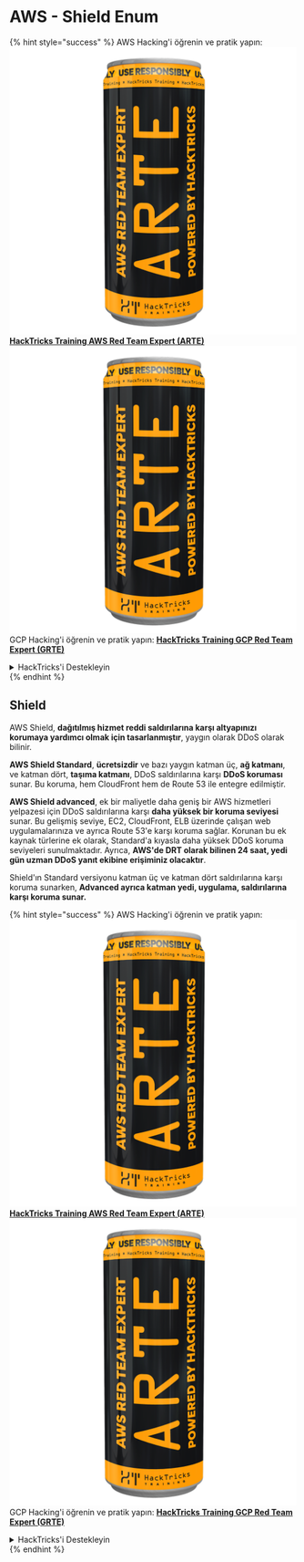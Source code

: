 # AWS - Shield Enum

{% hint style="success" %}
AWS Hacking'i öğrenin ve pratik yapın:<img src="../../../../.gitbook/assets/image (1) (1) (1).png" alt="" data-size="line">[**HackTricks Training AWS Red Team Expert (ARTE)**](https://training.hacktricks.xyz/courses/arte)<img src="../../../../.gitbook/assets/image (1) (1) (1).png" alt="" data-size="line">\
GCP Hacking'i öğrenin ve pratik yapın: <img src="../../../../.gitbook/assets/image (2).png" alt="" data-size="line">[**HackTricks Training GCP Red Team Expert (GRTE)**<img src="../../../../.gitbook/assets/image (2).png" alt="" data-size="line">](https://training.hacktricks.xyz/courses/grte)

<details>

<summary>HackTricks'i Destekleyin</summary>

* [**abonelik planlarını**](https://github.com/sponsors/carlospolop) kontrol edin!
* **💬 [**Discord grubuna**](https://discord.gg/hRep4RUj7f) veya [**telegram grubuna**](https://t.me/peass) katılın ya da **Twitter**'da **bizi takip edin** 🐦 [**@hacktricks\_live**](https://twitter.com/hacktricks_live)**.**
* **Hacking ipuçlarını paylaşmak için** [**HackTricks**](https://github.com/carlospolop/hacktricks) ve [**HackTricks Cloud**](https://github.com/carlospolop/hacktricks-cloud) github reposuna PR gönderin.

</details>
{% endhint %}

## Shield

AWS Shield, **dağıtılmış hizmet reddi saldırılarına karşı altyapınızı korumaya yardımcı olmak için tasarlanmıştır**, yaygın olarak DDoS olarak bilinir.

**AWS Shield Standard**, **ücretsizdir** ve bazı yaygın katman üç, **ağ katmanı**, ve katman dört, **taşıma katmanı**, DDoS saldırılarına karşı **DDoS koruması** sunar. Bu koruma, hem CloudFront hem de Route 53 ile entegre edilmiştir.

**AWS Shield advanced**, ek bir maliyetle daha geniş bir AWS hizmetleri yelpazesi için DDoS saldırılarına karşı **daha yüksek bir koruma seviyesi** sunar. Bu gelişmiş seviye, EC2, CloudFront, ELB üzerinde çalışan web uygulamalarınıza ve ayrıca Route 53'e karşı koruma sağlar. Korunan bu ek kaynak türlerine ek olarak, Standard'a kıyasla daha yüksek DDoS koruma seviyeleri sunulmaktadır. Ayrıca, **AWS'de DRT olarak bilinen 24 saat, yedi gün uzman DDoS yanıt ekibine erişiminiz olacaktır**.

Shield'ın Standard versiyonu katman üç ve katman dört saldırılarına karşı koruma sunarken, **Advanced ayrıca katman yedi, uygulama, saldırılarına karşı koruma sunar.** 

{% hint style="success" %}
AWS Hacking'i öğrenin ve pratik yapın:<img src="../../../../.gitbook/assets/image (1) (1) (1).png" alt="" data-size="line">[**HackTricks Training AWS Red Team Expert (ARTE)**](https://training.hacktricks.xyz/courses/arte)<img src="../../../../.gitbook/assets/image (1) (1) (1).png" alt="" data-size="line">\
GCP Hacking'i öğrenin ve pratik yapın: <img src="../../../../.gitbook/assets/image (2).png" alt="" data-size="line">[**HackTricks Training GCP Red Team Expert (GRTE)**<img src="../../../../.gitbook/assets/image (2).png" alt="" data-size="line">](https://training.hacktricks.xyz/courses/grte)

<details>

<summary>HackTricks'i Destekleyin</summary>

* [**abonelik planlarını**](https://github.com/sponsors/carlospolop) kontrol edin!
* **💬 [**Discord grubuna**](https://discord.gg/hRep4RUj7f) veya [**telegram grubuna**](https://t.me/peass) katılın ya da **Twitter**'da **bizi takip edin** 🐦 [**@hacktricks\_live**](https://twitter.com/hacktricks_live)**.**
* **Hacking ipuçlarını paylaşmak için** [**HackTricks**](https://github.com/carlospolop/hacktricks) ve [**HackTricks Cloud**](https://github.com/carlospolop/hacktricks-cloud) github reposuna PR gönderin.

</details>
{% endhint %}
